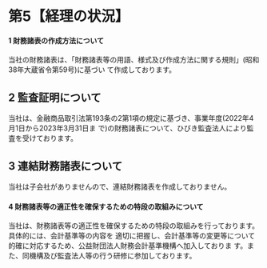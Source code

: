 # 第5【経理の状況】

#### 1 財務諸表の作成方法について

当社の財務諸表は、「財務諸表等の用語、様式及び作成方法に関する規則」(昭和38年大蔵省令第59号)に基づい て作成しております。

## 2 監査証明について

当社は、金融商品取引法第193条の2第1項の規定に基づき、事業年度(2022年4月1日から2023年3月31日ま で)の財務諸表について、ひびき監査法人により監査を受けております。

## 3 連結財務諸表について

当社は子会社がありませんので、連結財務諸表を作成しておりません。

#### 4 財務諸表等の適正性を確保するための特段の取組みについて

当社は、財務諸表等の適正性を確保するための特段の取組みを行っております。具体的には、会計基準等の内容を 適切に把握し、会計基準等の変更等について的確に対応するため、公益財団法人財務会計基準機構へ加入しておりま す。また、同機構及び監査法人等の行う研修に参加しております。